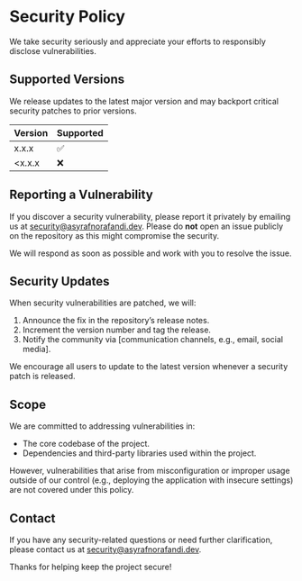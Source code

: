 # Security Policy

We take security seriously and appreciate your efforts to responsibly disclose vulnerabilities.

## Supported Versions

We release updates to the latest major version and may backport critical security patches to prior versions.

| Version | Supported          |
| ------- | ------------------ |
| x.x.x   | :white_check_mark: |
| <x.x.x  | :x:                |

## Reporting a Vulnerability

If you discover a security vulnerability, please report it privately by emailing us at [security@asyrafnorafandi.dev](mailto:security@asyrafnorafandi.dev). Please do **not** open an issue publicly on the repository as this might compromise the security.

We will respond as soon as possible and work with you to resolve the issue.

## Security Updates

When security vulnerabilities are patched, we will:

1. Announce the fix in the repository’s release notes.
2. Increment the version number and tag the release.
3. Notify the community via [communication channels, e.g., email, social media].

We encourage all users to update to the latest version whenever a security patch is released.

## Scope

We are committed to addressing vulnerabilities in:

- The core codebase of the project.
- Dependencies and third-party libraries used within the project.

However, vulnerabilities that arise from misconfiguration or improper usage outside of our control (e.g., deploying the application with insecure settings) are not covered under this policy.

## Contact

If you have any security-related questions or need further clarification, please contact us at [security@asyrafnorafandi.dev](malto:security@asyrafnorafandi.dev).

Thanks for helping keep the project secure!
